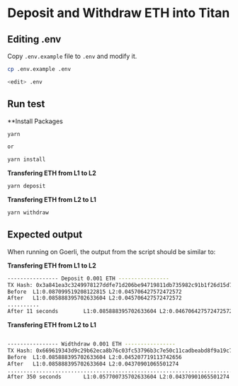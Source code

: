 # Deposit and Withdraw ETH into Titan

## Editing .env

Copy `.env.example` file to `.env` and modify it.

```sh
cp .env.example .env

<edit> .env
```

## Run test

**Install Packages

```sh
yarn

or

yarn install
```

**Transfering ETH from L1 to L2**

```sh
yarn deposit
```

**Transfering ETH from L2 to L1**

```sh
yarn withdraw
```

## Expected output

When running on Goerli, the output from the script should be similar to:

**Transfering ETH from L1 to L2**
```sh
---------------- Deposit 0.001 ETH ----------------
TX Hash: 0x3a841ea3c3249978127ddfe71d206be94719811db735982c91b1f26d15d75d88
Before  L1:0.087099519208122815 L2:0.045706427572472572
After   L1:0.085888395702633604 L2:0.045706427572472572
..........
After 11 seconds        L1:0.085888395702633604 L2:0.046706427572472572
```

**Transfering ETH from L2 to L1**

```sh

---------------- Widthdraw 0.001 ETH ----------------
TX Hash: 0x669619343d9c29b62eca8b76c03fc53796b3c7e50c11cadbeabd8f9a19c7076f
Before  L1:0.085888395702633604 L2:0.045207719113742656
After   L1:0.085888395702633604 L2:0.04370901065501274
.............................................................................................................................................................................................................................................................................................................................................................
After 350 seconds       L1:0.057700735702633604 L2:0.04370901065501274

```

